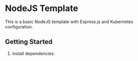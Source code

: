 # NodeJS Template

This is a basic NodeJS template with Express.js and Kubernetes configuration.

## Getting Started

1. Install dependencies: 